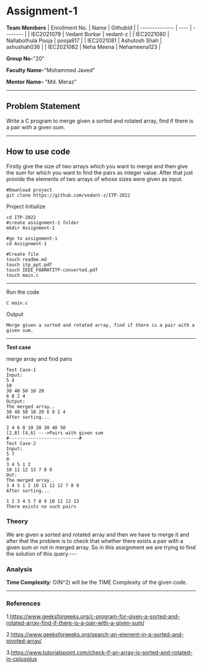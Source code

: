 # Assignment-1

**Team Members**
|   Enrollment No.  |   Name   | GithubId |
|   --------------  |   ----   | -------- |
|    IEC2021079  |   Vedant Borkar | vedant-z |
|    IEC2021080  |   Nallabothula Pooja | pooja817 | 
|    IEC2021081  |   Ashutosh Shah | ashushah036  |
|    IEC2021082  |   Neha Meena | Nehameena123  |

**Group No-**"20"

**Faculty Name-**"Mohammed Javed"

**Mentor Name-** "Md. Meraz"

---
## Problem Statement
Write a C program to merge given a sorted and rotated array, find if there is a pair with a given sum.

---
## How to use code
Firstly give the size of two arrays which you want to merge and then give the sum for which you want to find the pairs as integer value.
After that just provide the elements of two arrays of whose sizes were given as input.
```
#Download project
git clone https://github.com/vedant-z/ITP-2022
```
Project Initialize 
```
cd ITP-2022
#create assignment-1 folder
mkdir Assignment-1

#go to assignment-1
cd Assignment-1

#Create file
touch readme.md
touch itp_ppt.pdf
touch IEEE_FOAMATITP-converted.pdf
touch main.c
```
---

Run the code
```
C main.c
```
Output
```
Merge given a sorted and rotated array, find if there is a pair with a given sum.
```
---

**Test case**

merge array and find pairs
```
Test Case-1
Input:
5 4 
10
30 40 50 10 20
6 8 2 4
Output:
The merged array..
30 40 50 10 20 6 8 2 4
After sorting...

2 4 6 8 10 20 30 40 50
[2,8] [4,6] --->Pairs with given sum
#--------------------------#
Test Case-2
Input:
5 7
0
3 4 5 1 2 
10 11 12 13 7 8 9
Out:
The merged array..
3 4 5 1 2 10 11 12 12 7 8 9
After sorting...

1 2 3 4 5 7 8 9 10 11 12 13
There exists no such pairs
```
### Theory
We are given a sorted and rotated array and then we have to merge it and after that the problem is to check that whether there exists a pair with a given sum or not in merged array. So in this assignment we are trying to find the solution of this query.---

### Analysis

**Time Complexity**:
O(N^2) will be the TIME Complexity of the given code.

---

### References

1.https://www.geeksforgeeks.org/c-program-for-given-a-sorted-and-rotated-array-find-if-there-is-a-pair-with-a-given-sum/

2.https://www.geeksforgeeks.org/search-an-element-in-a-sorted-and-pivoted-array/

3.https://www.tutorialspoint.com/check-if-an-array-is-sorted-and-rotated-in-cplusplus
